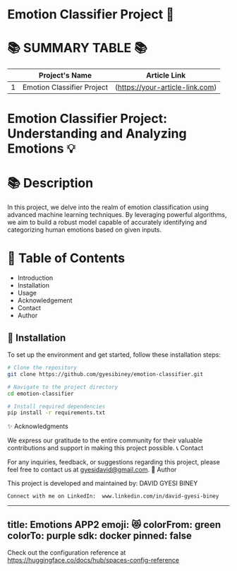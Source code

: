# Emotion Classifier Project 🚀

📚 **SUMMARY TABLE 📚**
=========================
|  | Project's Name          | Article Link                                                  | 
|:-:|:------------------------:|:--------------------------------------------------------------:|
| 1 | Emotion Classifier Project|  (https://your-article-link.com)                             | 

# Emotion Classifier Project: Understanding and Analyzing Emotions 💡

📚 **Description**
=======================
In this project, we delve into the realm of emotion classification using advanced machine learning techniques. By leveraging powerful algorithms, we aim to build a robust model capable of accurately identifying and categorizing human emotions based on given inputs.

📖 **Table of Contents**
=======================
- Introduction
- Installation
- Usage
- Acknowledgement
- Contact
- Author

🔧 **Installation**
---------------------
To set up the environment and get started, follow these installation steps:

```bash
# Clone the repository
git clone https://github.com/gyesibiney/emotion-classifier.git

# Navigate to the project directory
cd emotion-classifier

# Install required dependencies
pip install -r requirements.txt

```

✨ Acknowledgments

We express our gratitude to the entire community for their valuable contributions and support in making this project possible.
📞 Contact

For any inquiries, feedback, or suggestions regarding this project, please feel free to contact us at gyesidavid@gmail.com.
👥 Author

This project is developed and maintained by:
DAVID GYESI BINEY

    
    Connect with me on LinkedIn:  www.linkedin.com/in/david-gyesi-biney
    












---
title: Emotions APP2
emoji: 😻
colorFrom: green
colorTo: purple
sdk: docker
pinned: false
---

Check out the configuration reference at https://huggingface.co/docs/hub/spaces-config-reference
